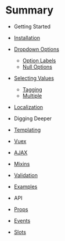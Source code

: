 # Summary

- Getting Started
- [Installation](Install.md)
- [Dropdown Options](Basics/Options.md)
	- [Option Labels](Basics/Options.md#labels)
	- [Null Options](Basics/Options.md#null)
- [Selecting Values](Basics/Values.md#values)
	- [Tagging](Basics/Values.md#tagging)
	- [Multiple](Basics/Values.md#multiple)
- [Localization](Basics/Localization.md)

- Digging Deeper
- [Templating](Advanced/Templating.md)
- [Vuex](Basics.md#options)
- [AJAX](Basics.md#options)
- [Mixins](Basics.md#options)
- [Validation](Basics.md#options)
- [Examples](Examples.md)

- API
- [Props](Api/Props.md)
- [Events](Api/Events.md)
- [Slots](Api/Slots.md)

